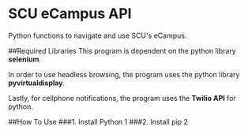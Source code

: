 # SCU eCampus API

Python functions to navigate and use SCU's eCampus.

##Required Libraries
This program is dependent on the python library **selenium**.

In order to use headless browsing, the program uses the python library **pyvirtualdisplay**.

Lastly, for cellphone notifications, the program uses the **Twilio API** for python.

##How To Use
###1. Install Python 1
###2. Install pip 2
